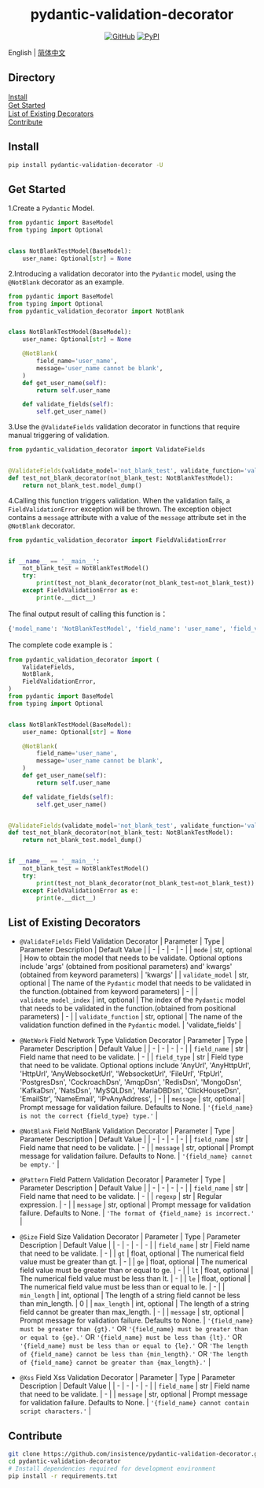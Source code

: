<h1 align="center">pydantic-validation-decorator</h1>
<div align="center">

[![GitHub](https://shields.io/badge/license-MIT-informational)](https://github.com/insistence/pydantic-validation-decorator/blob/master/LICENSE)
[![PyPI](https://img.shields.io/pypi/v/pydantic-validation-decorator.svg?color=dark-green)](https://pypi.org/project/pydantic-validation-decorator/)

</div>

English | [简体中文](./README.md)

## Directory
[Install](#install)<br>
[Get Started](#get-started)<br>
[List of Existing Decorators](#decorators-list)<br>
[Contribute](#contribute)

<a name="install" ></a>

## Install
```bash
pip install pydantic-validation-decorator -U
```

<a name="get-started" ></a>

## Get Started
1.Create a `Pydantic` Model.
```python
from pydantic import BaseModel
from typing import Optional


class NotBlankTestModel(BaseModel):
    user_name: Optional[str] = None
```
2.Introducing a validation decorator into the `Pydantic` model, using the `@NotBlank` decorator as an example.
```python
from pydantic import BaseModel
from typing import Optional
from pydantic_validation_decorator import NotBlank


class NotBlankTestModel(BaseModel):
    user_name: Optional[str] = None

    @NotBlank(
        field_name='user_name',
        message='user_name cannot be blank',
    )
    def get_user_name(self):
        return self.user_name

    def validate_fields(self):
        self.get_user_name()
```
3.Use the `@ValidateFields` validation decorator in functions that require manual triggering of validation.
```python
from pydantic_validation_decorator import ValidateFields


@ValidateFields(validate_model='not_blank_test', validate_function='validate_fields')
def test_not_blank_decorator(not_blank_test: NotBlankTestModel):
    return not_blank_test.model_dump()
```
4.Calling this function triggers validation. When the validation fails, a  `FieldValidationError` exception will be thrown. The exception object contains a `message` attribute with a value of the `message` attribute set in the `@NotBlank` decorator.
```python
from pydantic_validation_decorator import FieldValidationError


if __name__ == '__main__':
    not_blank_test = NotBlankTestModel()
    try:
        print(test_not_blank_decorator(not_blank_test=not_blank_test))
    except FieldValidationError as e:
        print(e.__dict__)
```
The final output result of calling this function is：
```python
{'model_name': 'NotBlankTestModel', 'field_name': 'user_name', 'field_value': None, 'validator': 'NotBlank', 'message': 'user_name cannot be blank'}
```
The complete code example is：
```python
from pydantic_validation_decorator import (
    ValidateFields,
    NotBlank,
    FieldValidationError,
)
from pydantic import BaseModel
from typing import Optional


class NotBlankTestModel(BaseModel):
    user_name: Optional[str] = None

    @NotBlank(
        field_name='user_name',
        message='user_name cannot be blank',
    )
    def get_user_name(self):
        return self.user_name

    def validate_fields(self):
        self.get_user_name()


@ValidateFields(validate_model='not_blank_test', validate_function='validate_fields')
def test_not_blank_decorator(not_blank_test: NotBlankTestModel):
    return not_blank_test.model_dump()


if __name__ == '__main__':
    not_blank_test = NotBlankTestModel()
    try:
        print(test_not_blank_decorator(not_blank_test=not_blank_test))
    except FieldValidationError as e:
        print(e.__dict__)
```

<a name="decorators-list" ></a>

## List of Existing Decorators

- `@ValidateFields` Field Validation Decorator
| Parameter | Type | Parameter Description | Default Value |
| - | - | - | - |
| `mode` | str, optional | How to obtain the model that needs to be validate. Optional options include 'args' (obtained from positional parameters) and' kwargs' (obtained from keyword parameters) | 'kwargs' |
| `validate_model` | str, optional | The name of the `Pydantic` model that needs to be validated in the function.(obtained from keyword parameters) | - |
| `validate_model_index` | int, optional | The index of the `Pydantic` model that needs to be validated in the function.(obtained from positional parameters) | - |
| `validate_function` | str, optional | The name of the validation function defined in the `Pydantic` model. | 'validate_fields' |

- `@NetWork`    Field Network Type Validation Decorator 
| Parameter | Type | Parameter Description | Default Value |
| - | - | - | - |
| `field_name` | str | Field name that need to be validate. | - |
| `field_type` | str | Field type that need to be validate. Optional options include 'AnyUrl', 'AnyHttpUrl', 'HttpUrl', 'AnyWebsocketUrl', 'WebsocketUrl', 'FileUrl', 'FtpUrl', 'PostgresDsn', 'CockroachDsn', 'AmqpDsn', 'RedisDsn', 'MongoDsn', 'KafkaDsn', 'NatsDsn', 'MySQLDsn', 'MariaDBDsn', 'ClickHouseDsn', 'EmailStr', 'NameEmail', 'IPvAnyAddress', | - |
| `message` | str, optional | Prompt message for validation failure. Defaults to None. | `'{field_name} is not the correct {field_type} type.'` |

- `@NotBlank`   Field NotBlank Validation Decorator
| Parameter | Type | Parameter Description | Default Value |
| - | - | - | - |
| `field_name` | str | Field name that need to be validate. | - |
| `message` | str, optional | Prompt message for validation failure. Defaults to None. | `'{field_name} cannot be empty.'` |

- `@Pattern`    Field Pattern Validation Decorator
| Parameter | Type | Parameter Description | Default Value |
| - | - | - | - |
| `field_name` | str | Field name that need to be validate. | - |
| `regexp` | str | Regular expression. | - |
| `message` | str, optional | Prompt message for validation failure. Defaults to None. | `'The format of {field_name} is incorrect.'` |

- `@Size`   Field Size Validation Decorator
| Parameter | Type | Parameter Description | Default Value |
| - | - | - | - |
| `field_name` | str | Field name that need to be validate. | - |
| `gt` | float, optional | The numerical field value must be greater than gt. | - |
| `ge` | float, optional | The numerical field value must be greater than or equal to ge. | - |
| `lt` | float, optional | The numerical field value must be less than lt. | - |
| `le` | float, optional | The numerical field value must be less than or equal to le. | - |
| `min_length` | int, optional | The length of a string field cannot be less than min_length. | 0 |
| `max_length` | int, optional | The length of a string field cannot be greater than max_length. | - |
| `message` | str, optional | Prompt message for validation failure. Defaults to None. | `'{field_name} must be greater than {gt}.'` OR `'{field_name} must be greater than or equal to {ge}.'` OR `'{field_name} must be less than {lt}.'` OR `'{field_name} must be less than or equal to {le}.'` OR `'The length of {field_name} cannot be less than {min_length}.'` OR `'The length of {field_name} cannot be greater than {max_length}.'` |

- `@Xss`    Field Xss Validation Decorator
| Parameter | Type | Parameter Description | Default Value |
| - | - | - | - |
| `field_name` | str | Field name that need to be validate. | - |
| `message` | str, optional | Prompt message for validation failure. Defaults to None. | `'{field_name} cannot contain script characters.'` |

<a name="contribute" ></a>

## Contribute
```bash
git clone https://github.com/insistence/pydantic-validation-decorator.git
cd pydantic-validation-decorator
# Install dependencies required for development environment
pip install -r requirements.txt
```
